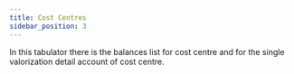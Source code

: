 ```yaml
---
title: Cost Centres
sidebar_position: 3
---
```


In this tabulator there is the balances list for cost centre and for the single valorization detail account of cost centre.







